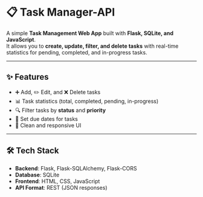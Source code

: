 
# 📋 Task Manager-API

A simple **Task Management Web App** built with **Flask, SQLite, and JavaScript**.  
It allows you to **create, update, filter, and delete tasks** with real-time statistics for pending, completed, and in-progress tasks.

---

## ✨ Features

- ➕ Add, ✏️ Edit, and ❌ Delete tasks  
- 📊 Task statistics (total, completed, pending, in-progress)  
- 🔍 Filter tasks by **status** and **priority**  
- 📅 Set due dates for tasks  
- 🎨 Clean and responsive UI  

---

## 🛠 Tech Stack

- **Backend**: Flask, Flask-SQLAlchemy, Flask-CORS  
- **Database**: SQLite  
- **Frontend**: HTML, CSS, JavaScript  
- **API Format**: REST (JSON responses)  

